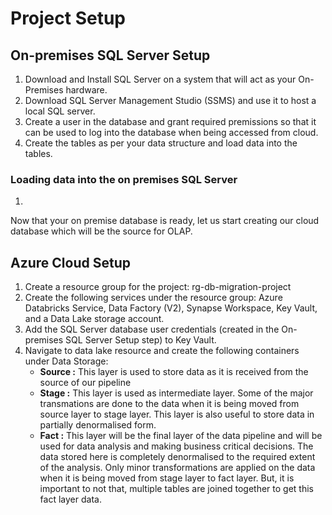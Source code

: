 # Project Setup
## On-premises SQL Server Setup
1. Download and Install SQL Server on a system that will act as your On-Premises hardware.
2. Download SQL Server Management Studio (SSMS) and use it to host a local SQL server.
3. Create a user in the database and grant required premissions so that it can be used to log into the database when being accessed from cloud. 
4. Create the tables as per your data structure and load data into the tables.

### Loading data into the on premises SQL Server
1. 



Now that your on premise database is ready, let us start creating our cloud database which will be the source for OLAP.

## Azure Cloud Setup
1. Create a resource group for the project: rg-db-migration-project
2. Create the following services under the resource group: Azure Databricks Service, Data Factory (V2), Synapse Workspace, Key Vault, and a Data Lake storage account. <Image>
3. Add the SQL Server database user credentials (created in the On-premises SQL Server Setup step) to Key Vault.
4. Navigate to data lake resource and create the following containers under Data Storage:
   - **Source :** This layer is used to store data as it is received from the source of our pipeline
   - **Stage :** This layer is used as intermediate layer. Some of the major transmations are done to the data when it is being moved from source layer to stage layer. This layer is also useful to store data in partially denormalised form.
   - **Fact :** This layer will be the final layer of the data pipeline and will be used for data analysis and making business critical decisions. The data stored here is completely denormalised to the required extent of the analysis. Only minor transformations are applied on the data when it is being moved from stage layer to fact layer. But, it is important to not that, multiple tables are joined together to get this fact layer data.
